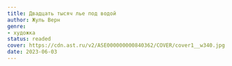 ```yaml
---
title: Двадцать тысяч лье под водой
author: Жуль Верн
genre:
- художка
status: readed
cover: https://cdn.ast.ru/v2/ASE000000000840362/COVER/cover1__w340.jpg
date: 2023-06-03
---
```


